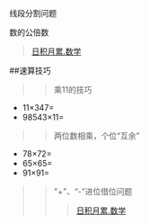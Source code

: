 线段分割问题


数的公倍数

> [日积月累.数学](/chapter1/maths.md#11.19)

##速算技巧

>>乘11的技巧
* 11×347=
* 98543×11=

>>两位数相乘，个位“互余”
* 78×72=
* 65×65=
* 91×91=

>> "+"、“-”进位借位问题
>>>[日积月累.数学](/chapte.r1/maths.md#2018.11.20)






